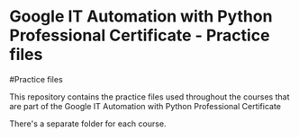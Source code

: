 # Google IT Automation with Python Professional Certificate - Practice files
#Practice files

This repository contains the practice files used throughout the courses that are
part of the Google IT Automation with Python Professional Certificate

There's a separate folder for each course.


